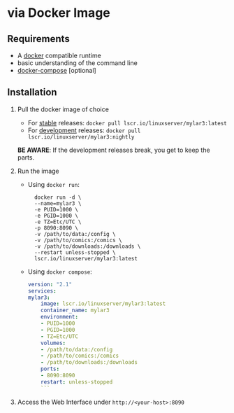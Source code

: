# via Docker Image

## Requirements

- A [docker](https://docs.docker.com/engine/install/) compatible runtime
- basic understanding of the command line
- [docker-compose](https://docs.docker.com/compose/) \[optional\]


## Installation

1. Pull the docker image of choice
    * For [stable](https://github.com/mylar3/mylar3/tree/master) releases: `docker pull lscr.io/linuxserver/mylar3:latest`
    * For [development](https://github.com/mylar3/mylar3/tree/python3-dev) releases: `docker pull lscr.io/linuxserver/mylar3:nightly`
  
    **BE AWARE**: If the development releases break, you get to keep the parts.
1. Run the image
    * Using `docker run`:
        ```
          docker run -d \
          --name=mylar3 \
          -e PUID=1000 \
          -e PGID=1000 \
          -e TZ=Etc/UTC \
          -p 8090:8090 \
          -v /path/to/data:/config \
          -v /path/to/comics:/comics \
          -v /path/to/downloads:/downloads \
          --restart unless-stopped \
          lscr.io/linuxserver/mylar3:latest
        ```

    * Using `docker compose`:
      ```yaml
      version: "2.1"
      services:
      mylar3:
          image: lscr.io/linuxserver/mylar3:latest
          container_name: mylar3
          environment:
          - PUID=1000
          - PGID=1000
          - TZ=Etc/UTC
          volumes:
          - /path/to/data:/config
          - /path/to/comics:/comics
          - /path/to/downloads:/downloads
          ports:
          - 8090:8090
          restart: unless-stopped
          ```
1. Access the Web Interface under `http://<your-host>:8090`
